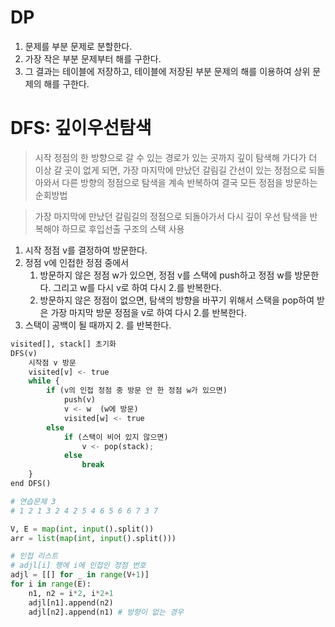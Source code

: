 # DP

1. 문제를 부분 문제로 분할한다.
2. 가장 작은 부분 문제부터 해를 구한다.
3. 그 결과는 테이블에 저장하고, 테이블에 저장된 부분 문제의 해를 이용하여 상위 문제의 해를 구한다.

# DFS: 깊이우선탐색
> 시작 정점의 한 방향으로 갈 수 있는 경로가 있는 곳까지 깊이 탐색해 가다가 더 이상 갈 곳이 없게 되면,
> 가장 마지막에 만났던 갈림길 간선이 있는 정점으로 되돌아와서 다른 방향의 정점으로 탐색을 계속 반복하여
> 결국 모든 정점을 방문하는 순회방법

> 가장 마지막에 만났던 갈림길의 정점으로 되돌아가서 다시 깊이 우선 탐색을 반복해야 하므로
> 후입선출 구조의 스택 사용

1. 시작 정점 v를 결정하여 방문한다.
2. 정점 v에 인접한 정점 중에서
    1. 방문하지 않은 정점 w가 있으면, 정점 v를 스택에 push하고 정점 w를 방문한다.
       그리고 w를 다시 v로 하여 다시 2.를 반복한다.
    2. 방문하지 않은 정점이 없으면, 탐색의 방향을 바꾸기 위해서 스택을 pop하여 받은 가장 마지막 방문 정점을 v로 하여 다시 2.를 반복한다.
3. 스택이 공백이 될 때까지 2. 를 반복한다.

```python
visited[], stack[] 초기화
DFS(v)
    시작점 v 방문
    visited[v] <- true
    while {
        if (v의 인접 정점 중 방문 안 한 정점 w가 있으면)
            push(v)
            v <- w  (w에 방문)
            visited[w] <- true
        else
            if (스택이 비어 있지 않으면)
                v <- pop(stack);
            else
                break
    }
end DFS()
```
```python
# 연습문제 3
# 1 2 1 3 2 4 2 5 4 6 5 6 6 7 3 7

V, E = map(int, input().split())
arr = list(map(int, input().split()))

# 인접 리스트
# adjl[i] 행에 i에 인접인 정점 번호
adjl = [[] for _ in range(V+1)]
for i in range(E):
    n1, n2 = i*2, i*2+1
    adjl[n1].append(n2)
    adjl[n2].append(n1) # 방향이 없는 경우
    


```
